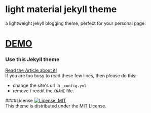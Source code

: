 # light material jekyll theme
a lightweight jekyll blogging theme, perfect for your personal page.

# [DEMO](http://himsel.me/material-theme)

### Use this Jekyll theme
[Read the Article about it!](http://himsel.me/material-theme/2016/09/19/use-my-jekyll-theme.html)  
If you are too busy to read these few lines, then please do this:  
- change the site's url in `_config.yml`  
- remove / reedit the `CNAME` file.  

####License
[![License: MIT](https://img.shields.io/badge/License-MIT-yellow.svg)](https://opensource.org/licenses/MIT)  
This theme is distributed under the MIT License.
